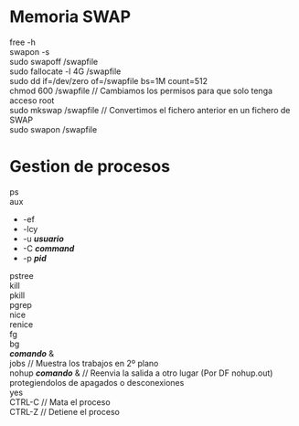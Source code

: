 # Memoria SWAP
free  -h  
swapon -s  
sudo swapoff /swapfile  
sudo fallocate -l 4G /swapfile  
sudo dd if=/dev/zero of=/swapfile bs=1M count=512  
chmod 600 /swapfile // Cambiamos los permisos para que solo tenga acceso root  
sudo mkswap /swapfile // Convertimos el fichero anterior en un fichero de SWAP  
sudo swapon /swapfile  

# Gestion de procesos
ps  
aux  
  - -ef  
  - -lcy  
  - -u ***usuario***
  - -C ***command***  
  - -p ***pid***

pstree  
kill  
pkill  
pgrep  
nice  
renice  
fg  
bg  
***comando*** &  
jobs   // Muestra los trabajos en 2º plano  
nohup ***comando*** & // Reenvia la salida a otro lugar (Por DF nohup.out)   protegiendolos de apagados o desconexiones  
yes  
CTRL-C   // Mata el proceso  
CTRL-Z   // Detiene el proceso  
